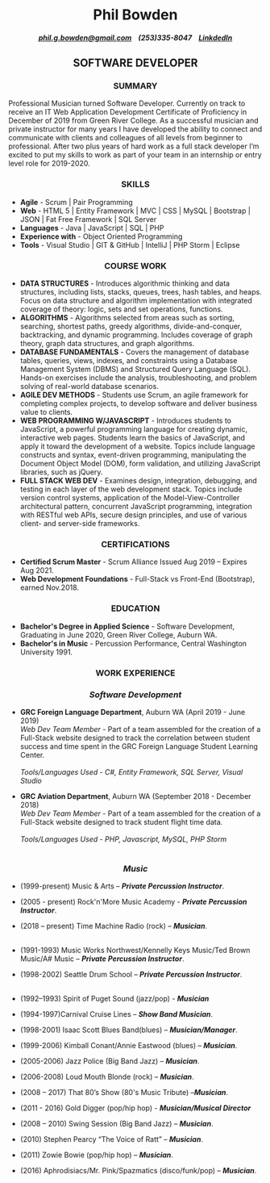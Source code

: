 # <center>Phil Bowden 
##### <center><phil.g.bowden@gmail.com>&nbsp; &nbsp; (253)335-8047&nbsp; &nbsp; [LinkdedIn](http://www.linkedin.com/in/phil-bowden)
## <center>SOFTWARE DEVELOPER
### <center> **SUMMARY**
Professional Musician turned Software Developer. Currently on track to receive an IT Web Application Development Certificate of Proficiency in December of 2019 from Green River College.  As a successful musician and private instructor for many years I have developed the ability to connect and communicate with clients and colleagues of all levels from beginner to professional. After two plus years of hard work as a full stack developer I’m excited to put my skills to work as part of your team in an internship or entry level role for 2019-2020.
### <center> **SKILLS**
* **Agile** - Scrum | Pair Programming  
* **Web** - HTML 5 | Entity Framework | MVC | CSS | MySQL |  Bootstrap | JSON | Fat Free Framework | SQL Server 
* **Languages** - Java | JavaScript | SQL | PHP   
* **Experience with** - Object Oriented Programming
* **Tools** - Visual Studio | GIT & GitHub | IntelliJ | PHP Storm | Eclipse 

### <center> **COURSE WORK**
* **DATA STRUCTURES** - Introduces algorithmic thinking and data structures, including lists, stacks, queues, trees, hash tables, and heaps. Focus on data structure and algorithm implementation with integrated coverage of theory: logic, sets and set operations, functions. 
* **ALGORITHMS** - Algorithms selected from areas such as sorting, searching, shortest paths, greedy algorithms, divide-and-conquer, backtracking, and dynamic programming. Includes coverage of graph theory, graph data structures, and graph algorithms.
* **DATABASE FUNDAMENTALS** - Covers the management of database tables, queries, views, indexes, and constraints using a Database Management System (DBMS) and Structured Query Language (SQL). Hands-on exercises include the analysis, troubleshooting, and problem solving of real-world database scenarios.
* **AGILE DEV METHODS** - Students use Scrum, an agile framework for completing complex projects, to develop software and deliver business value to clients.
* **WEB PROGRAMMING W/JAVASCRIPT** - Introduces students to JavaScript, a powerful programming language for creating dynamic, interactive web pages. Students learn the basics of JavaScript, and apply it toward the development of a website. Topics include language constructs and syntax, event-driven programming, manipulating the Document Object Model (DOM), form validation, and utilizing JavaScript libraries, such as jQuery.
* **FULL STACK WEB DEV** - Examines design, integration, debugging, and testing in each layer of the web development stack. Topics include version control systems, application of the Model-View-Controller architectural pattern, concurrent JavaScript programming, integration with RESTful web APIs, secure design principles, and use of various client- and server-side frameworks.
### <center>**CERTIFICATIONS**
* **Certified Scrum Master** -  Scrum Alliance Issued Aug 2019 – Expires Aug 2021.
* **Web Development Foundations** - Full-Stack vs Front-End (Bootstrap), earned Nov.2018.
### <center>**EDUCATION**
* **Bachelor's Degree in Applied Science** - Software Development, Graduating in June 2020, Green River College, Auburn WA.
* **Bachelor's in Music** - Percussion Performance, Central Washington University 1991.
### <center> **WORK EXPERIENCE**
### <center> **_Software Development_**
* **GRC Foreign Language Department**, Auburn WA (April 2019 - June 2019)  
_Web Dev Team Member_ - Part of a team assembled for the creation of a Full-Stack website designed to track the correlation between student success and time spent in the GRC Foreign Language Student Learning Center.     
<br/>_Tools/Languages Used_ - _C#, Entity Framework, SQL Server, Visual Studio_ 

* **GRC Aviation Department**, Auburn WA (September 2018 - December 2018)  
_Web Dev Team Member_ - Part of a team assembled for the creation of a Full-Stack website designed to track student flight time  data.  
<br/> _Tools/Languages Used_ - _PHP, Javascript, MySQL, PHP Storm_
<br/><br/>
### <center> **_Music_**
* (1999-present) Music & Arts – **_Private Percussion Instructor_**.
* (2005 - present) Rock'n'More Music Academy - **_Private Percussion Instructor_**.
* (2018 – present) Time Machine Radio (rock) – **_Musician_**.
<br/><br/>

* (1991-1993) Music Works Northwest/Kennelly Keys Music/Ted Brown Music/A# Music – **_Private Percussion Instructor_**.
* (1998-2002) Seattle Drum School – **_Private Percussion Instructor_**.
<br/><br/>
* (1992–1993) Spirit of Puget Sound (jazz/pop) - **_Musician_**
* (1994-1997)Carnival Cruise Lines – **_Show Band Musician_**.
* (1998-2001) Isaac Scott Blues Band(blues) – **_Musician/Manager_**.
* (1999-2006) Kimball Conant/Annie Eastwood (blues) – **_Musician_**.
* (2005-2006) Jazz Police (Big Band Jazz) – **_Musician_**.
* (2006-2008) Loud Mouth Blonde (rock) – **_Musician_**.
* (2008 – 2017) That 80’s Show (80's Music Tribute) –**_Musician_**.
* (2011 - 2016) Gold Digger (pop/hip hop) - **_Musician/Musical Director_**
* (2008 – 2010) Swing Session (Big Band Jazz) – **_Musician_**.
* (2010) Stephen Pearcy “The Voice of Ratt” – **_Musician_**.
* (2011) Zowie Bowie (pop/hip hop) – **_Musician_**.
* (2016) Aphrodisiacs/Mr. Pink/Spazmatics (disco/funk/pop) – **_Musician_**.

